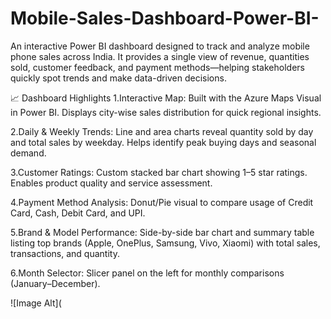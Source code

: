 # Mobile-Sales-Dashboard-Power-BI-

An interactive Power BI dashboard designed to track and analyze mobile phone sales across India.
It provides a single view of revenue, quantities sold, customer feedback, and payment methods—helping stakeholders quickly spot trends and make data-driven decisions.

📈 Dashboard Highlights
1.Interactive Map: Built with the Azure Maps Visual in Power BI.
Displays city-wise sales distribution for quick regional insights.

2.Daily & Weekly Trends: Line and area charts reveal quantity sold by day and total sales by weekday.
Helps identify peak buying days and seasonal demand.

3.Customer Ratings: Custom stacked bar chart showing 1–5 star ratings.
Enables product quality and service assessment.

4.Payment Method Analysis: Donut/Pie visual to compare usage of Credit Card, Cash, Debit Card, and UPI.

5.Brand & Model Performance: Side-by-side bar chart and summary table listing top brands (Apple, OnePlus, Samsung, Vivo, Xiaomi) with total sales, transactions, and quantity.

6.Month Selector: Slicer panel on the left for monthly comparisons (January–December).


![Image Alt](
